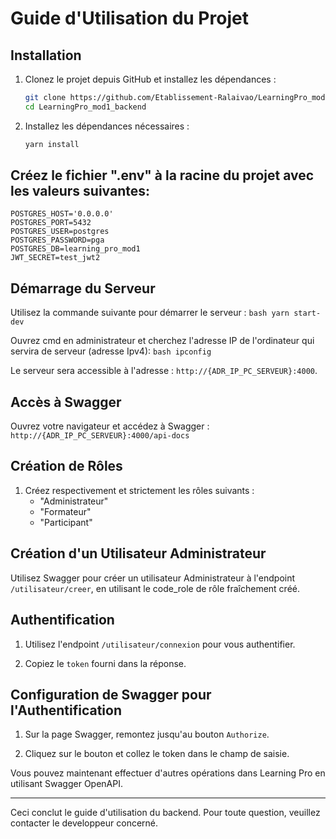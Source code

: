 # Guide d'Utilisation du Projet

## Installation

1. Clonez le projet depuis GitHub et installez les dépendances :
    ```bash
    git clone https://github.com/Etablissement-Ralaivao/LearningPro_mod1_backend.git
    cd LearningPro_mod1_backend
    ```
    
2. Installez les dépendances nécessaires :
    ```bash
    yarn install
    ```

## Créez le fichier ".env" à la racine du projet avec les valeurs suivantes:
    POSTGRES_HOST='0.0.0.0'
    POSTGRES_PORT=5432
    POSTGRES_USER=postgres
    POSTGRES_PASSWORD=pga
    POSTGRES_DB=learning_pro_mod1
    JWT_SECRET=test_jwt2


## Démarrage du Serveur

   Utilisez la commande suivante pour démarrer le serveur :
    ```bash
    yarn start-dev
    ```

   Ouvrez cmd en administrateur et cherchez l'adresse IP de l'ordinateur qui servira de serveur (adresse Ipv4):
    ```bash
    ipconfig
    ```
    
   Le serveur sera accessible à l'adresse :
   `http://{ADR_IP_PC_SERVEUR}:4000`.

## Accès à Swagger

   Ouvrez votre navigateur et accédez à Swagger :
    ```
    http://{ADR_IP_PC_SERVEUR}:4000/api-docs
    ```

## Création de Rôles

   1. Créez respectivement et strictement les rôles suivants :
      - "Administrateur"
      - "Formateur"
      - "Participant"

## Création d'un Utilisateur Administrateur

   Utilisez Swagger pour créer un utilisateur Administrateur à l'endpoint `/utilisateur/creer`, 
   en utilisant le code_role de rôle fraîchement créé.

## Authentification

   1. Utilisez l'endpoint `/utilisateur/connexion` pour vous authentifier.

   2. Copiez le `token` fourni dans la réponse.

## Configuration de Swagger pour l'Authentification

   1. Sur la page Swagger, remontez jusqu'au bouton `Authorize`.

   2. Cliquez sur le bouton et collez le token dans le champ de saisie.

Vous pouvez maintenant effectuer d'autres opérations dans Learning Pro en utilisant Swagger OpenAPI.

---

Ceci conclut le guide d'utilisation du backend. Pour toute question, veuillez contacter le developpeur concerné.
